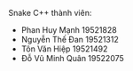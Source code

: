 Snake C++
thành viên:
 - Phan Huy Mạnh 19521828
 - Nguyễn Thế Đan 19521312
 - Tôn Văn Hiệp 19521492
 - Đỗ Vũ Minh Quân 19522075
